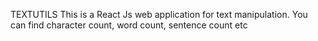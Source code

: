 TEXTUTILS
This is a React Js web application for text manipulation. You can find character count, word count, sentence count etc
